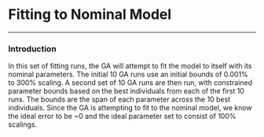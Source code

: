 # Fitting to Nominal Model
---

### Introduction
In this set of fitting runs, the GA will attempt to fit the model to itself with
its nominal parameters. The initial 10 GA runs use an initial bounds of 0.001%
to 300% scaling. A second set of 10 GA runs are then run, with constrained
parameter bounds based on the best individuals from each of the first 10 runs.
The bounds are the span of each parameter across the 10 best individuals. Since
the GA is attempting to fit to the nominal model, we know the ideal error to be
~0 and the ideal parameter set to consist of 100% scalings.